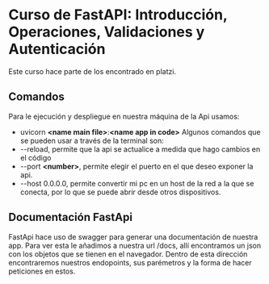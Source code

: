 # Curso de FastAPI: Introducción, Operaciones, Validaciones y Autenticación

Este curso hace parte de los encontrado en platzi.


## Comandos
Para le ejecución y despliegue en nuestra máquina de la Api usamos:
* uvicorn **\<name main file\>**:**\<name app in code\>**
Algunos comandos que se pueden usar a través de la terminal son:
* --reload, permite que la api se actualice a medida que hago cambios en el código
* --port **\<number\>**, permite elegir el puerto en el que deseo exponer la api.
* --host 0.0.0.0, permite convertir mi pc en un host de la red a la que se conecta, por lo que
se puede abrir desde otros dispositivos.

## Documentación FastApi

FastApi hace uso de swagger para generar una documentación de nuestra app. Para ver esta le añadimos a
nuestra url /docs, allí encontramos un json con los objetos que se tienen en el navegador. Dentro de esta
dirección encontraremos nuestros endopoints, sus parémetros y la forma de hacer peticiones en estos.